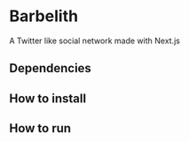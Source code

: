 # Barbelith
A Twitter like social network made with Next.js

## Dependencies

## How to install

## How to run
